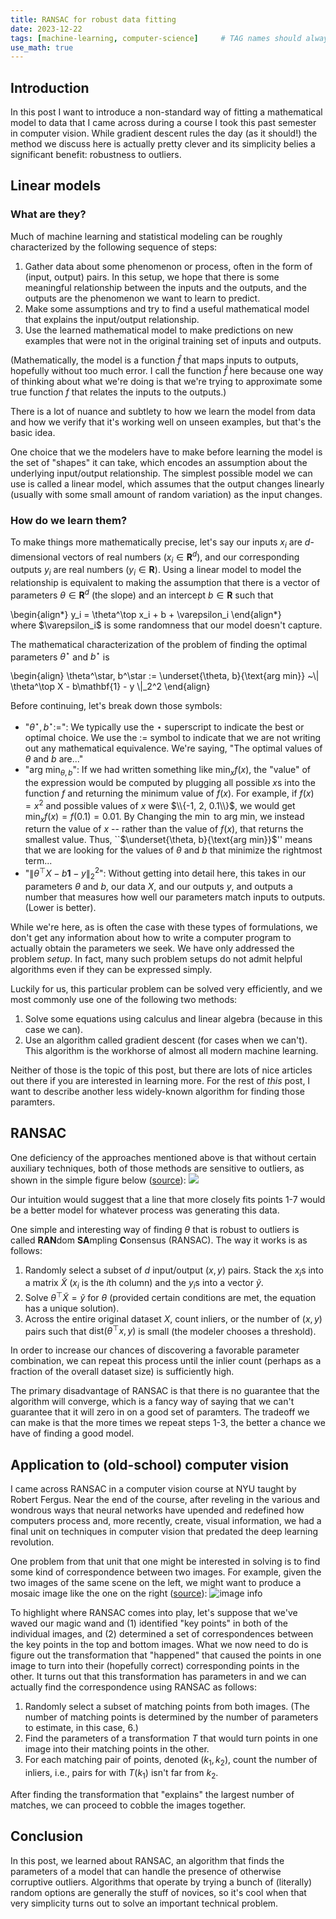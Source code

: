 ```yaml
---
title: RANSAC for robust data fitting
date: 2023-12-22
tags: [machine-learning, computer-science]     # TAG names should always be lowercase
use_math: true
---
```


## Introduction
In this post I want to introduce a non-standard way of fitting a mathematical model to data
that I came across during a course I took this past semester in computer vision. While gradient
descent rules the day (as it should!) the method we discuss here is actually pretty clever and
its simplicity belies a significant benefit: robustness to outliers.

## Linear models
### What are they?
Much of machine learning and statistical modeling can be roughly characterized by the following sequence of steps:
1. Gather data about some phenomenon or process, often in the form of (input, output) pairs.
   In this setup, we hope that there is some meaningful relationship between the inputs and the outputs,
   and the outputs are the phenomenon we want to learn to predict.
2. Make some assumptions and try to find a useful mathematical model that explains the input/output relationship.
3. Use the learned mathematical model to make predictions on new examples that were not in the original
   training set of inputs and outputs.

(Mathematically, the model is a function $\hat f$ that maps inputs to outputs, hopefully
without too much error. I call the function $\hat f$ here because one way of thinking about
what we're doing is that we're trying to approximate some true function $f$ that relates the
inputs to the outputs.)

There is a lot of nuance and subtlety to how we learn the model from data and how we verify
that it's working well on unseen examples, but that's the basic idea.

One choice that we the modelers have to make before learning the model is the set of "shapes" it can take,
which encodes an assumption about the underlying input/output relationship. The simplest
possible model we can use is called a linear model, which assumes that the output
changes linearly (usually with some small amount of random variation) as the input changes.

### How do we learn them?
To make things more mathematically precise, let's say our inputs $x_i$ are $d$-dimensional
vectors of real numbers ($x_i \in \mathbf{R}^d$), and our corresponding outputs
$y_i$ are real numbers ($y_i \in \mathbf{R}$). Using a linear model to model the
relationship is equivalent to making the assumption that there is a vector of
parameters $\theta \in \mathbf{R}^d$ (the slope) and an intercept $b \in \mathbf{R}$
such that
<div>
\begin{align*}
    y_i = \theta^\top x_i + b + \varepsilon_i
\end{align*}
</div>
where $\varepsilon_i$ is some randomness that our model doesn't capture.

The mathematical characterization of the problem of finding the optimal parameters $\theta^\star$
and $b^\star$ is
<div>
\begin{align}
    \theta^\star, b^\star := \underset{\theta, b}{\text{arg min}} ~\| \theta^\top X - b\mathbf{1} - y \|_2^2
\end{align}
</div>

Before continuing, let's break down those symbols:
* "$\theta^\star, b^\star :=$": We typically use the $\star$ superscript to indicate the best or optimal
  choice. We use the $:=$ symbol to indicate that we are not writing out any mathematical equivalence. We're
  saying, "The optimal values of $\theta$ and $b$ are..."
* "$\text{arg min}_{\theta, b}$": If we had written something like $\min_x f(x)$, the "value" of the expression
  would be computed by plugging all possible $x$s into the function $f$ and returning the minimum value of $f(x)$.
  For example, if $f(x) = x^2$ and possible values of $x$ were $\\{-1, 2, 0.1\\}$, we would get
  $\min_x f(x) = f(0.1) = 0.01$. By Changing the $\min$ to $\text{arg min}$, we instead return the value of $x$
  -- rather than the value of $f(x)$, that returns the smallest value. Thus, ``$\underset{\theta, b}{\text{arg min}}$''
  means that we are looking for the values of $\theta$ and $b$ that minimize the rightmost term...
* "$\| \theta^\top X - b\mathbf{1} - y \|_2^2$": Without getting into detail here, this takes in our parameters $\theta$
  and $b$, our data $X$, and our outputs $y$, and outputs a number that measures how well our parameters match inputs
  to outputs. (Lower is better).

While we're here, as is often the case with these types of formulations, we don't get any information about how to
write a computer program to actually obtain the parameters we seek. We have only addressed the problem
*setup*. In fact, many such problem setups do not admit helpful algorithms even if they can be expressed
simply.

Luckily for us, this particular problem can be solved very efficiently, and we most commonly use one of the following
two methods:
1. Solve some equations using calculus and linear algebra (because in this case we can).
2. Use an algorithm called gradient descent (for cases when we can't). This algorithm
   is the workhorse of almost all modern machine learning.

Neither of those is the topic of this post, but there are lots of nice articles
out there if you are interested in learning more. For the rest of _this_ post, I want
to describe another less widely-known algorithm for finding those paramters.

## RANSAC
One deficiency of the approaches mentioned above is that without certain auxiliary techniques,
both of those methods are sensitive to outliers, as shown in the simple figure below ([source](https://tillbe.github.io/outlier-influence-identification.html)):
![](outlier.png)

Our intuition would suggest that a line that more closely fits points 1-7 would be a better model for whatever
process was generating this data.

One simple and interesting way of finding $\theta$
that is robust to outliers is called **RAN**dom **SA**mpling **C**onsensus (RANSAC).
The way it works is as follows:
1. Randomly select a subset of $d$ input/output $(x, y)$ pairs. Stack the $x_i$s into a matrix $\tilde X$
   ($x_i$ is the $i$th column) and the $y_i$s into a vector $\tilde y$.
2. Solve $\theta^\top \tilde X = \tilde y$ for $\theta$ (provided certain conditions are met, the equation
   has a unique solution).
3. Across the entire original dataset $X$, count inliers, or the number of $(x, y)$ pairs such that
   $\text{dist}(\theta^\top x, y)$ is small (the modeler chooses a threshold).

In order to increase our chances of discovering a favorable parameter combination, we can repeat this
process until the inlier count (perhaps as a fraction of the overall dataset size) is sufficiently high.

The primary disadvantage of RANSAC is that there is no guarantee that the algorithm will converge, which
is a fancy way of saying that we can't guarantee that it will zero in on a good set of paramters. The tradeoff
we can make is that the more times we repeat steps 1-3, the better a chance we have of finding a good model.

## Application to (old-school) computer vision
I came across RANSAC in a computer vision course at NYU taught by Robert Fergus. Near the end of the course,
after reveling in the various and wondrous ways that neural networks have upended and redefined how computers process
and, more recently, create, visual information, we had a final unit on techniques in computer vision that
predated the deep learning revolution.

One problem from that unit that one might be interested in solving is to find some kind of correspondence between
two images. For example, given the two images of the same scene on the left, we might want to produce
a mosaic image like the one on the right ([source](https://cs.nyu.edu/~fergus/teaching/vision/12_descriptors_matching.pdf)):
![image info](mosaic.png)

To highlight where RANSAC comes into play, let's suppose that we've waved our magic wand and
(1) identified "key points" in both of the individual images, and (2) determined
a set of correspondences between the key points in the top and bottom images. What we now need
to do is figure out the transformation that "happened" that caused the points in one image to turn
into their (hopefully correct) corresponding points in the other. It turns out that this transformation
has parameters in and we can actually find the correspondence using RANSAC as follows:
1. Randomly select a subset of matching points from both images. (The number of matching points is determined by the
   number of parameters to estimate, in this case, 6.)
2. Find the parameters of a transformation $T$ that would turn points in one image into their matching points in the other.
3. For each matching pair of points, denoted $(k_1, k_2)$, count the number of inliers, i.e., pairs for with $T(k_1)$
   isn't far from $k_2$.

After finding the transformation that "explains" the largest number of matches, we can proceed to cobble the images
together.

## Conclusion
In this post, we learned about RANSAC, an algorithm that finds the parameters of a model that can handle the presence
of otherwise corruptive outliers. Algorithms that operate by trying a bunch of (literally) random options are generally
the stuff of novices, so it's cool when that very simplicity turns out to solve an important technical problem.

